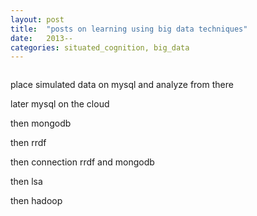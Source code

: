 ```yaml
---
layout: post
title:  "posts on learning using big data techniques"
date:   2013--
categories: situated_cognition, big_data
---
```


![]()


place simulated data on mysql and analyze from there

later mysql on the cloud

then mongodb

then rrdf

then connection rrdf and mongodb

then lsa

then hadoop